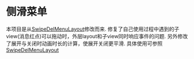 侧滑菜单
========

  本项目是从[SwipeDelMenuLayout](https://github.com/mcxtzhang/SwipeDelMenuLayout)修改而来.
  修复了自己使用过程中遇到的子view(消息红点)可以拖动时，外层layout和子view同时响应事件的问题.
  另外修改了展开与关闭时动画时长的计算，使展开关闭更平滑.
  具体使用可参照[SwipeDelMenuLayout](https://github.com/mcxtzhang/SwipeDelMenuLayout)
